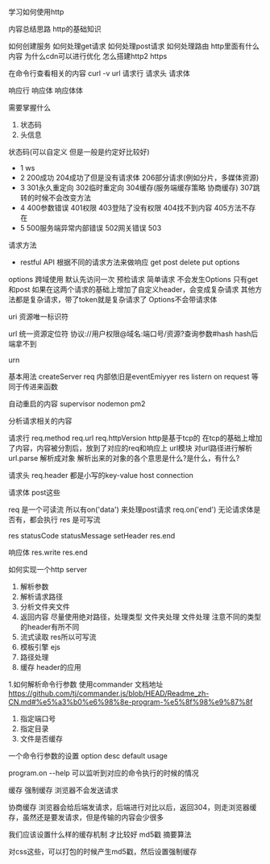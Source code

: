 学习如何使用http

内容总结思路
http的基础知识

如何创建服务
如何处理get请求
如何处理post请求
如何处理路由
http里面有什么内容
为什么cdn可以进行优化
怎么搭建http2
https


在命令行查看相关的内容
curl -v url
请求行 请求头 请求体

响应行 响应体 响应体体


需要掌握什么
1. 状态码
2. 头信息

状态码(可以自定义 但是一般是约定好比较好)
- 1 ws
- 2 200成功 204成功了但是没有请求体 206部分请求(例如分片，多媒体资源)
- 3 301永久重定向 302临时重定向 304缓存(服务端缓存策略 协商缓存) 307跳转的时候不会改变方法
- 4 400参数错误 401权限 403登陆了没有权限 404找不到内容 405方法不存在
- 5 500服务端异常内部错误 502网关错误 503 

请求方法
- restful API 根据不同的请求方法来做响应
get post delete put options

options 跨域使用 默认先访问一次 预检请求
简单请求 不会发生Options
只有get和post 如果在这两个请求的基础上增加了自定义header，会变成复杂请求
其他方法都是复杂请求，带了token就是复杂请求了
Options不会带请求体

uri
资源唯一标识符

url
统一资源定位符
协议://用户权限@域名:端口号/资源?查询参数#hash
hash后端拿不到

urn


基本用法
createServer
  req 内部依旧是eventEmiyyer
  res
listern
on
  request 等同于传进来函数

自动重启的内容
supervisor
nodemon
pm2


分析请求相关的内容

请求行
req.method
req.url
req.httpVersion
http是基于tcp的 在tcp的基础上增加了内容，内容被分割后，放到了对应的req和响应上
url模块
  对url路径进行解析
  url.parse 解析成对象
    解析出来的对象的各个意思是什么?是什么，有什么?

请求头 req.header
都是小写的key-value
host
connection

请求体
post这些

req 是一个可读流 所以有on('data') 来处理post请求
req.on('end') 无论请求体是否有，都会执行
res 是可写流

res
statusCode
statusMessage
setHeader
res.end

响应体
res.write
res.end



如何实现一个http server
1. 解析参数
2. 解析请求路径
3. 分析文件夹文件
4. 返回内容 尽量使用绝对路径，处理类型
  文件夹处理
  文件处理 注意不同的类型的header有所不同
5. 流式读取 res所以可写流
6. 模板引擎 ejs
7. 路径处理
8. 缓存 header的应用

1.如何解析命令行参数
使用commander
文档地址
https://github.com/tj/commander.js/blob/HEAD/Readme_zh-CN.md#%e5%a3%b0%e6%98%8e-program-%e5%8f%98%e9%87%8f


1. 指定端口号
2. 指定目录
3. 文件是否缓存

一个命令行参数的设置
option
desc
default
usage

program.on --help 可以监听到对应的命令执行的时候的情况



缓存
强制缓存
浏览器不会发送请求

协商缓存
浏览器会给后端发请求，后端进行对比以后，返回304，则走浏览器缓存，虽然还是要发请求，但是传输的内容会少很多

我们应该设置什么样的缓存机制 才比较好
md5戳 摘要算法

对css这些，可以打包的时候产生md5戳，然后设置强制缓存